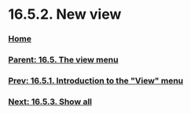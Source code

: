 # 16.5.2. New view

### [Home](./00-home.md)
### [Parent: 16.5. The view menu](./16-05-00-the-view-menu.md)
### [Prev: 16.5.1. Introduction to the "View" menu](./16-05-01-introduction-to-the-view-menu.md)
### [Next: 16.5.3. Show all](./16-05-03-show-all.md)
